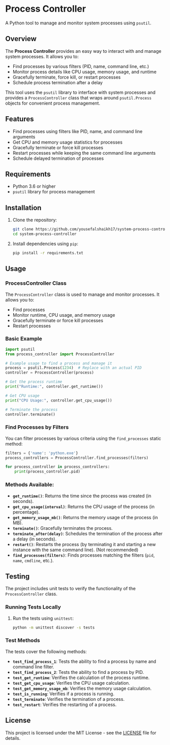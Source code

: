 # **Process Controller**

A Python tool to manage and monitor system processes using `psutil`.

## **Overview**
The **Process Controller** provides an easy way to interact with and manage system processes. It allows you to:
- Find processes by various filters (PID, name, command line, etc.)
- Monitor process details like CPU usage, memory usage, and runtime
- Gracefully terminate, force kill, or restart processes
- Schedule process termination after a delay

This tool uses the `psutil` library to interface with system processes and provides a `ProcessController` class that wraps around `psutil.Process` objects for convenient process management.

## **Features**
- Find processes using filters like PID, name, and command line arguments
- Get CPU and memory usage statistics for processes
- Gracefully terminate or force kill processes
- Restart processes while keeping the same command line arguments
- Schedule delayed termination of processes

## **Requirements**
- Python 3.6 or higher
- `psutil` library for process management

## **Installation**

1. Clone the repository:
   ```bash
   git clone https://github.com/yousefalshaikh17/system-process-controller.git
   cd system-process-controller
   ```

2. Install dependencies using `pip`:
   ```bash
   pip install -r requirements.txt
   ```

## **Usage**

### **ProcessController Class**

The `ProcessController` class is used to manage and monitor processes. It allows you to:
- Find processes
- Monitor runtime, CPU usage, and memory usage
- Gracefully terminate or force kill processes
- Restart processes

### **Basic Example**

```python
import psutil
from process_controller import ProcessController

# Example usage to find a process and manage it
process = psutil.Process(1234)  # Replace with an actual PID
controller = ProcessController(process)

# Get the process runtime
print("Runtime:", controller.get_runtime())

# Get CPU usage
print("CPU Usage:", controller.get_cpu_usage())

# Terminate the process
controller.terminate()
```

### **Find Processes by Filters**

You can filter processes by various criteria using the `find_processes` static method:

```python
filters = {'name': 'python.exe'}
process_controllers = ProcessController.find_processes(filters)

for process_controller in process_controllers:
    print(process_controller.pid)
```

### **Methods Available:**
- **`get_runtime()`**: Returns the time since the process was created (in seconds).
- **`get_cpu_usage(interval)`**: Returns the CPU usage of the process (in percentage).
- **`get_memory_usage_mb()`**: Returns the memory usage of the process (in MB).
- **`terminate()`**: Gracefully terminates the process.
- **`terminate_after(delay)`**: Schedules the termination of the process after a delay (in seconds).
- **`restart()`**: Restarts the process (by terminating it and starting a new instance with the same command line). (Not recommended)
- **`find_processes(filters)`**: Finds processes matching the filters (`pid`, `name`, `cmdline`, etc.).

## **Testing**

The project includes unit tests to verify the functionality of the `ProcessController` class.

### **Running Tests Locally**

1. Run the tests using `unittest`:

   ```bash
   python -m unittest discover -s tests
   ```

### **Test Methods**

The tests cover the following methods:
- **`test_find_process_1`**: Tests the ability to find a process by name and command line filter.
- **`test_find_process_2`**: Tests the ability to find a process by PID.
- **`test_get_runtime`**: Verifies the calculation of the process runtime.
- **`test_get_cpu_usage`**: Verifies the CPU usage calculation.
- **`test_get_memory_usage_mb`**: Verifies the memory usage calculation.
- **`test_is_running`**: Verifies if a process is running.
- **`test_terminate`**: Verifies the termination of a process.
- **`test_restart`**: Verifies the restarting of a process.

## **License**

This project is licensed under the MIT License - see the [LICENSE](LICENSE) file for details.
